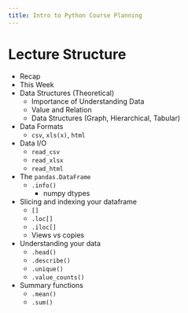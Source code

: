 ```yaml
---
title: Intro to Python Course Planning
---
```



# Lecture Structure

- Recap
- This Week
- Data Structures (Theoretical)
    - Importance of Understanding Data
    - Value and Relation
    - Data Structures (Graph, Hierarchical, Tabular)
- Data Formats
    - `csv`, `xls(x)`, `html`
- Data I/O
    - `read_csv`
    - `read_xlsx`
    - `read_html`
- The `pandas.DataFrame`
    - `.info()`
        - numpy dtypes
- Slicing and indexing your dataframe
    - `[]`
    - `.loc[]`
    - `.iloc[]`
    - Views vs copies
- Understanding your data
    - `.head()`
    - `.describe()`
    - `.unique()`
    - `.value_counts()`
- Summary functions
    - `.mean()`
    - `.sum()`
